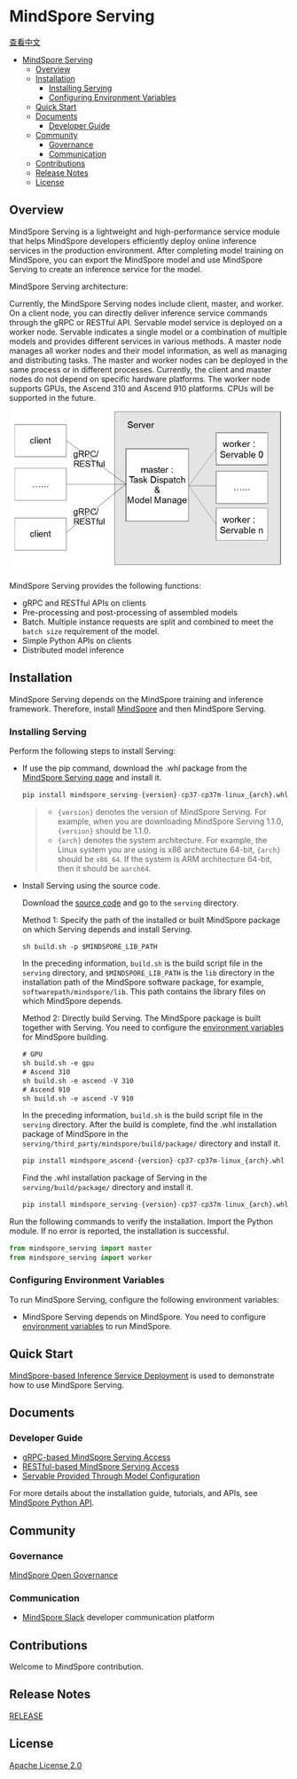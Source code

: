 # MindSpore Serving

[查看中文](./README_CN.md)

<!-- TOC -->

- [MindSpore Serving](#mindspore-serving)
    - [Overview](#overview)
    - [Installation](#installation)
        - [Installing Serving](#installing-serving)
        - [Configuring Environment Variables](#configuring-environment-variables)
    - [Quick Start](#quick-start)
    - [Documents](#documents)
        - [Developer Guide](#developer-guide)
    - [Community](#community)
        - [Governance](#governance)
        - [Communication](#communication)
    - [Contributions](#contributions)
    - [Release Notes](#release-notes)
    - [License](#license)

<!-- /TOC -->

## Overview

MindSpore Serving is a lightweight and high-performance service module that helps MindSpore developers efficiently deploy online inference services in the production environment. After completing model training on MindSpore, you can export the MindSpore model and use MindSpore Serving to create an inference service for the model.  

MindSpore Serving architecture:

Currently, the MindSpore Serving nodes include client, master, and worker. On a client node, you can directly deliver inference service commands through the gRPC or RESTful API. Servable model service is deployed on a worker node. Servable indicates a single model or a combination of multiple models and provides different services in various methods. A master node manages all worker nodes and their model information, as well as managing and distributing tasks. The master and worker nodes can be deployed in the same process or in different processes. Currently, the client and master nodes do not depend on specific hardware platforms. The worker node supports GPUs, the Ascend 310 and Ascend 910 platforms. CPUs will be supported in the future.  
<img src="docs/architecture.png" alt="MindSpore Architecture" width="600"/>

MindSpore Serving provides the following functions:

- gRPC and RESTful APIs on clients
- Pre-processing and post-processing of assembled models
- Batch. Multiple instance requests are split and combined to meet the `batch size` requirement of the model.
- Simple Python APIs on clients
- Distributed model inference

## Installation

MindSpore Serving depends on the MindSpore training and inference framework. Therefore, install [MindSpore](https://gitee.com/mindspore/mindspore/blob/r1.2/README.md#installation) and then MindSpore Serving.

### Installing Serving

Perform the following steps to install Serving:

- If use the pip command, download the .whl package from the [MindSpore Serving page](https://www.mindspore.cn/versions/en) and install it.

    ```python
    pip install mindspore_serving-{version}-cp37-cp37m-linux_{arch}.whl
    ```

    > - `{version}` denotes the version of MindSpore Serving. For example, when you are downloading MindSpore Serving 1.1.0, `{version}` should be 1.1.0.
    > - `{arch}` denotes the system architecture. For example, the Linux system you are using is x86 architecture 64-bit, `{arch}` should be `x86_64`. If the system is ARM architecture 64-bit, then it should be `aarch64`.

- Install Serving using the source code.

    Download the [source code](https://gitee.com/mindspore/serving) and go to the `serving` directory.

    Method 1: Specify the path of the installed or built MindSpore package on which Serving depends and install Serving.

    ```shell
    sh build.sh -p $MINDSPORE_LIB_PATH
    ```

    In the preceding information, `build.sh` is the build script file in the `serving` directory, and `$MINDSPORE_LIB_PATH` is the `lib` directory in the installation path of the MindSpore software package, for example, `softwarepath/mindspore/lib`. This path contains the library files on which MindSpore depends.

    Method 2: Directly build Serving. The MindSpore package is built together with Serving. You need to configure the [environment variables](https://gitee.com/mindspore/docs/blob/r1.2/install/mindspore_ascend_install_source_en.md#configuring-environment-variables) for MindSpore building.

    ```shell
    # GPU
    sh build.sh -e gpu
    # Ascend 310
    sh build.sh -e ascend -V 310
    # Ascend 910
    sh build.sh -e ascend -V 910
    ```

    In the preceding information, `build.sh` is the build script file in the `serving` directory. After the build is complete, find the .whl installation package of MindSpore in the `serving/third_party/mindspore/build/package/` directory and install it.

    ```python
    pip install mindspore_ascend-{version}-cp37-cp37m-linux_{arch}.whl
    ```

    Find the .whl installation package of Serving in the `serving/build/package/` directory and install it.

    ```python
    pip install mindspore_serving-{version}-cp37-cp37m-linux_{arch}.whl
    ```

Run the following commands to verify the installation. Import the Python module. If no error is reported, the installation is successful.

```python
from mindspore_serving import master
from mindspore_serving import worker
```

### Configuring Environment Variables

To run MindSpore Serving, configure the following environment variables:

- MindSpore Serving depends on MindSpore. You need to configure [environment variables](https://gitee.com/mindspore/docs/blob/r1.2/install/mindspore_ascend_install_source_en.md#configuring-environment-variables) to run MindSpore.

## Quick Start

[MindSpore-based Inference Service Deployment](https://www.mindspore.cn/tutorial/inference/en/r1.2/serving_example.html) is used to demonstrate how to use MindSpore Serving.

## Documents

### Developer Guide

- [gRPC-based MindSpore Serving Access](https://www.mindspore.cn/tutorial/inference/en/r1.2/serving_grpc.html)
- [RESTful-based MindSpore Serving Access](https://www.mindspore.cn/tutorial/inference/en/r1.2/serving_restful.html)
- [Servable Provided Through Model Configuration](https://www.mindspore.cn/tutorial/inference/en/r1.2/serving_model.html)

For more details about the installation guide, tutorials, and APIs, see [MindSpore Python API](https://www.mindspore.cn/doc/api_python/en/r1.2/index.html).

## Community

### Governance

[MindSpore Open Governance](https://gitee.com/mindspore/community/blob/r1.2/governance.md)

### Communication

- [MindSpore Slack](https://join.slack.com/t/mindspore/shared_invite/zt-dgk65rli-3ex4xvS4wHX7UDmsQmfu8w) developer communication platform

## Contributions

Welcome to MindSpore contribution.

## Release Notes

[RELEASE](RELEASE.md)

## License

[Apache License 2.0](LICENSE)
